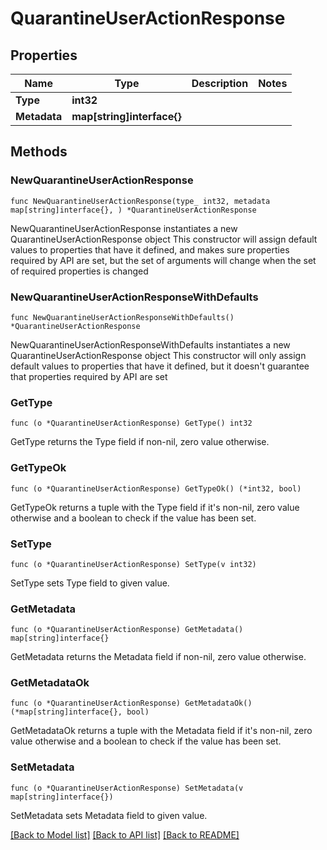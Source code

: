 # QuarantineUserActionResponse

## Properties

Name | Type | Description | Notes
------------ | ------------- | ------------- | -------------
**Type** | **int32** |  | 
**Metadata** | **map[string]interface{}** |  | 

## Methods

### NewQuarantineUserActionResponse

`func NewQuarantineUserActionResponse(type_ int32, metadata map[string]interface{}, ) *QuarantineUserActionResponse`

NewQuarantineUserActionResponse instantiates a new QuarantineUserActionResponse object
This constructor will assign default values to properties that have it defined,
and makes sure properties required by API are set, but the set of arguments
will change when the set of required properties is changed

### NewQuarantineUserActionResponseWithDefaults

`func NewQuarantineUserActionResponseWithDefaults() *QuarantineUserActionResponse`

NewQuarantineUserActionResponseWithDefaults instantiates a new QuarantineUserActionResponse object
This constructor will only assign default values to properties that have it defined,
but it doesn't guarantee that properties required by API are set

### GetType

`func (o *QuarantineUserActionResponse) GetType() int32`

GetType returns the Type field if non-nil, zero value otherwise.

### GetTypeOk

`func (o *QuarantineUserActionResponse) GetTypeOk() (*int32, bool)`

GetTypeOk returns a tuple with the Type field if it's non-nil, zero value otherwise
and a boolean to check if the value has been set.

### SetType

`func (o *QuarantineUserActionResponse) SetType(v int32)`

SetType sets Type field to given value.


### GetMetadata

`func (o *QuarantineUserActionResponse) GetMetadata() map[string]interface{}`

GetMetadata returns the Metadata field if non-nil, zero value otherwise.

### GetMetadataOk

`func (o *QuarantineUserActionResponse) GetMetadataOk() (*map[string]interface{}, bool)`

GetMetadataOk returns a tuple with the Metadata field if it's non-nil, zero value otherwise
and a boolean to check if the value has been set.

### SetMetadata

`func (o *QuarantineUserActionResponse) SetMetadata(v map[string]interface{})`

SetMetadata sets Metadata field to given value.



[[Back to Model list]](../README.md#documentation-for-models) [[Back to API list]](../README.md#documentation-for-api-endpoints) [[Back to README]](../README.md)


